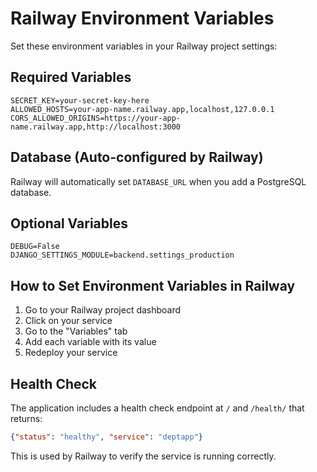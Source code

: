 # Railway Environment Variables

Set these environment variables in your Railway project settings:

## Required Variables

```
SECRET_KEY=your-secret-key-here
ALLOWED_HOSTS=your-app-name.railway.app,localhost,127.0.0.1
CORS_ALLOWED_ORIGINS=https://your-app-name.railway.app,http://localhost:3000
```

## Database (Auto-configured by Railway)

Railway will automatically set `DATABASE_URL` when you add a PostgreSQL database.

## Optional Variables

```
DEBUG=False
DJANGO_SETTINGS_MODULE=backend.settings_production
```

## How to Set Environment Variables in Railway

1. Go to your Railway project dashboard
2. Click on your service
3. Go to the "Variables" tab
4. Add each variable with its value
5. Redeploy your service

## Health Check

The application includes a health check endpoint at `/` and `/health/` that returns:
```json
{"status": "healthy", "service": "deptapp"}
```

This is used by Railway to verify the service is running correctly.
